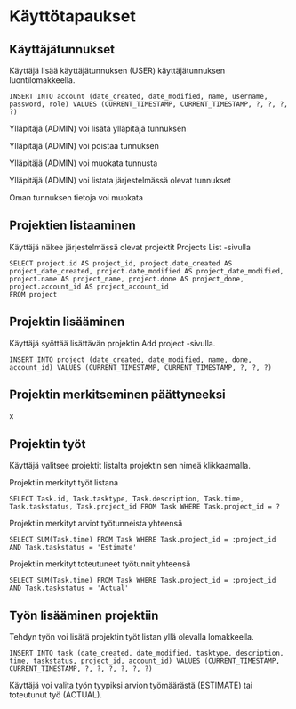 # Käyttötapaukset

## Käyttäjätunnukset

Käyttäjä lisää käyttäjätunnuksen (USER) käyttäjätunnuksen luontilomakkeella.

```
INSERT INTO account (date_created, date_modified, name, username, password, role) VALUES (CURRENT_TIMESTAMP, CURRENT_TIMESTAMP, ?, ?, ?, ?)
```

Ylläpitäjä (ADMIN) voi lisätä ylläpitäjä tunnuksen

Ylläpitäjä (ADMIN) voi poistaa tunnuksen

Ylläpitäjä (ADMIN) voi muokata tunnusta

Ylläpitäjä (ADMIN) voi listata järjestelmässä olevat tunnukset

Oman tunnuksen tietoja voi muokata

## Projektien listaaminen

Käyttäjä näkee järjestelmässä olevat projektit Projects List -sivulla

```
SELECT project.id AS project_id, project.date_created AS project_date_created, project.date_modified AS project_date_modified, project.name AS project_name, project.done AS project_done, project.account_id AS project_account_id 
FROM project
```

## Projektin lisääminen

Käyttäjä syöttää lisättävän projektin Add project -sivulla.

```
INSERT INTO project (date_created, date_modified, name, done, account_id) VALUES (CURRENT_TIMESTAMP, CURRENT_TIMESTAMP, ?, ?, ?)
```

## Projektin merkitseminen päättyneeksi

x
## Projektin työt

Käyttäjä valitsee projektit listalta projektin sen nimeä klikkaamalla.

Projektiin merkityt työt listana

```
SELECT Task.id, Task.tasktype, Task.description, Task.time, Task.taskstatus, Task.project_id FROM Task WHERE Task.project_id = ?
```

Projektiin merkityt arviot työtunneista yhteensä

```
SELECT SUM(Task.time) FROM Task WHERE Task.project_id = :project_id AND Task.taskstatus = 'Estimate'
```

Projektiin merkityt toteutuneet työtunnit yhteensä

```
SELECT SUM(Task.time) FROM Task WHERE Task.project_id = :project_id AND Task.taskstatus = 'Actual'
```

## Työn lisääminen projektiin

Tehdyn työn voi lisätä projektin työt listan yllä olevalla lomakkeella.

```
INSERT INTO task (date_created, date_modified, tasktype, description, time, taskstatus, project_id, account_id) VALUES (CURRENT_TIMESTAMP, CURRENT_TIMESTAMP, ?, ?, ?, ?, ?, ?)
```

Käyttäjä voi valita työn tyypiksi arvion työmäärästä (ESTIMATE) tai toteutunut työ (ACTUAL).
